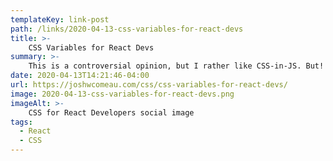 ```yaml
---
templateKey: link-post
path: /links/2020-04-13-css-variables-for-react-devs
title: >-
    CSS Variables for React Devs
summary: >-
    This is a controversial opinion, but I rather like CSS-in-JS. But! 
date: 2020-04-13T14:21:46-04:00
url: https://joshwcomeau.com/css/css-variables-for-react-devs/
image: 2020-04-13-css-variables-for-react-devs.png
imageAlt: >-
    CSS for React Developers social image
tags:
  - React
  - CSS
---
```

